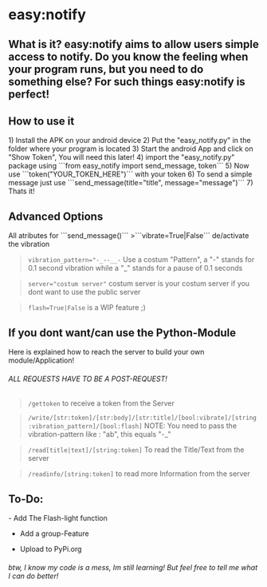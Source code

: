 <h1>easy:notify</h1>

<h2>What is it?
easy:notify aims to allow users simple access to notify.
Do you know the feeling when your program runs, but you need to do something else? For such things easy:notify is perfect!


<h2>How to use it</h2>
1) Install the APK on your android device
2) Put the "easy_notify.py" in the folder where your program is located
3) Start the android App and click on "Show Token", You will need this later!
4) import the "easy_notify.py" package using ```from easy_notify import send_message, token```
5) Now use ```token("YOUR_TOKEN_HERE")``` with your token
6) To send a simple message just use ```send_message(title="title", message="message")```
7) Thats it!

<h2>Advanced Options</h2>
All atributes for ```send_message()```
>```vibrate=True|False```  de/activate the vibration

>```vibration_pattern="-_--__-``` Use a costum "Pattern", a "-" stands for 0.1 second vibration while a "_" stands for a pause of 0.1 seconds

>```server="costum server"``` costum server is your costum server if you dont want to use the public server

>```flash=True|False``` is a WIP feature ;)


<h2>If you dont want/can use the Python-Module</h2>
Here is explained how to reach the server to build your own module/Application!

<h6>ALL REQUESTS HAVE TO BE A POST-REQUEST!</h6>

>```/gettoken``` to receive a token from the Server

>```/write/[str:token]/[str:body]/[str:title]/[bool:vibrate]/[string:vibration_pattern]/[bool:flash]```
> NOTE: You need to pass the vibration-pattern like : "ab", this equals "-_"

>```/read[title|text]/[string:token]``` To read the Title/Text from the server

>```/readinfo/[string:token]``` to read more Information from the server


<h2>To-Do:</h2>
- Add The Flash-light function


- Add a group-Feature


- Upload to PyPi.org

<h6>btw, I know my code is a mess, Im still learning! But feel free to tell me what I can do better!</h6>
